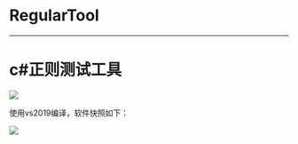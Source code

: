 # RegularTool

----------

# c#正则测试工具


![](https://img.shields.io/github/v/release/caomfan/RegularTool)

使用vs2019编译，软件快照如下：


![](https://i.imgur.com/xsypYju.png)
